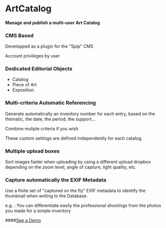 ArtCatalog
==========

#### Manage and publish a multi-user Art Catalog ####

### CMS Based

Developped as a plugin for the "Spip" CMS

Account privileges by user

### Dedicated Editorial Objects

- Catalog
- Piece of Art
- Exposition

### Multi-criteria Automatic Referencing

Generate automatically an inventory number for each entry, based on the thematic, the date, the period, the support...

Combine muliple criteria if you wish

These custom settings are defined independently for each catalog. 

### Multiple upload boxes

Sort images faster when uploading by using a different upload dropbox depending on the zoom level, angle of capture, light quality, etc.

### Capture automatically the EXIF Metadata

Use a finite set of "captured on the fly" EXIF metadata to identify the thumbnail when writing to the Database.

e.g. : You can differentiate easily the professional shootings from the photos you made for a simple inventory


####[See a Demo](http://catalog.fluoman.net)
